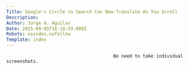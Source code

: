 ```yaml
---
Title: Google's Circle to Search Can Now Translate As You Scroll
Description: 
Author: Jorge A. Aguilar
Date: 2025-09-05T16:18:59.000Z
Robots: noindex,nofollow
Template: index
---
```


                                            No need to take individual screenshots.
                                        